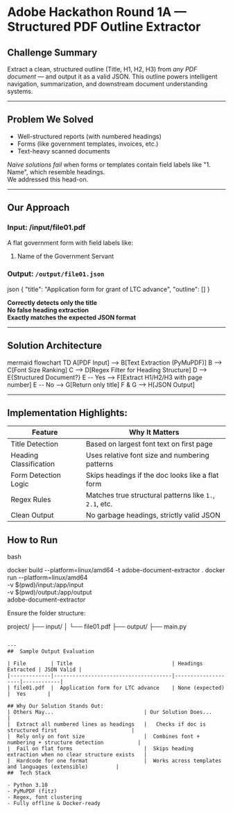 #  Adobe Hackathon Round 1A — Structured PDF Outline Extractor
##  Challenge Summary
Extract a clean, structured outline (Title, H1, H2, H3) from *any PDF document* — and output it as a valid JSON. This outline powers intelligent navigation, summarization, and downstream document understanding systems.

---
##  Problem We Solved
-  Well-structured reports (with numbered headings)
-  Forms (like government templates, invoices, etc.)
-  Text-heavy scanned documents

*Naive solutions fail* when forms or templates contain field labels like "1. Name", which resemble headings.  
We addressed this head-on.

---
##  Our Approach
###  Input: /input/file01.pdf
A flat government form with field labels like:

1. Name of the Government Servant
###  Output: `/output/file01.json`

json
{
  "title": "Application form for grant of LTC advance",
  "outline": []
}

**Correctly detects only the title**  
 **No false heading extraction**  
 **Exactly matches the expected JSON format**

---
##  Solution Architecture

mermaid
flowchart TD
    A[PDF Input] --> B[Text Extraction (PyMuPDF)]
    B --> C[Font Size Ranking]
    C --> D[Regex Filter for Heading Structure]
    D --> E{Structured Document?}
    E -- Yes --> F[Extract H1/H2/H3 with page number]
    E -- No --> G[Return only title]
    F & G --> H[JSON Output]

---
##  Implementation Highlights:
| Feature                   | Why It Matters                                            |
|---------------------------|-----------------------------------------------------------|
|  Title Detection          | Based on largest font text on first page                  |
|  Heading Classification   | Uses relative font size and numbering patterns            |
|  Form Detection Logic     | Skips headings if the doc looks like a flat form          |
|  Regex Rules              | Matches true structural patterns like `1.`, `2.1`, etc.   |
|  Clean Output             | No garbage headings, strictly valid JSON                  |
##  How to Run

bash

docker build --platform=linux/amd64 -t adobe-document-extractor .
docker run --platform=linux/amd64 \
  -v $(pwd)/input:/app/input \
  -v $(pwd)/output:/app/output \
  adobe-document-extractor

Ensure the folder structure:

project/
├── input/
│   └── file01.pdf
├── output/
├── main.py
```

---
##  Sample Output Evaluation

| File        | Title                                | Headings Extracted | JSON Valid |
|-------------|--------------------------------------|--------------------|------------|
| file01.pdf  |  Application form for LTC advance    | None (expected)    |  Yes       |

## Why Our Solution Stands Out:
| Others May...                             | Our Solution Does...                                       |
|  Extract all numbered lines as headings   |   Checks if doc is structured first                        |
|  Rely only on font size                   |  Combines font + numbering + structure detection           |
|  Fail on flat forms                       |  Skips heading extraction when no clear structure exists   |
|  Hardcode for one format                  |  Works across templates and languages (extensible)         |
##  Tech Stack

- Python 3.10
- PyMuPDF (fitz)
- Regex, font clustering
- Fully offline & Docker-ready
